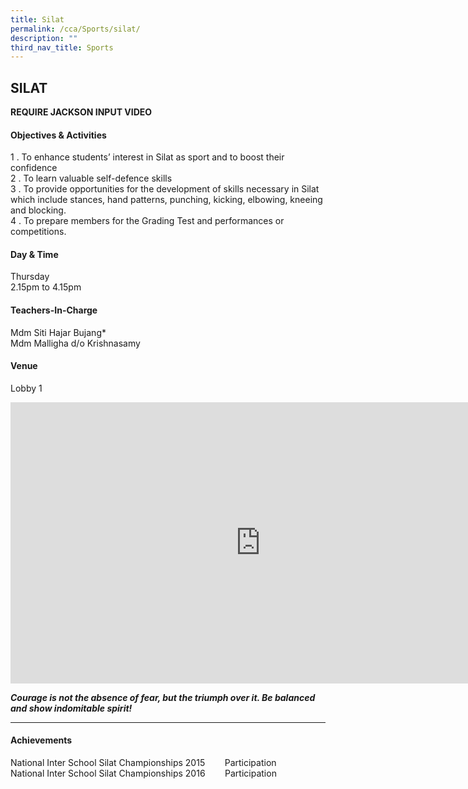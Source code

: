 ```yaml
---
title: Silat
permalink: /cca/Sports/silat/
description: ""
third_nav_title: Sports
---
```

## SILAT

**REQUIRE JACKSON INPUT VIDEO**

#### Objectives &amp; Activities

1 \.  To enhance students’ interest in Silat as sport and to boost their confidence  <br>
2 \.  To learn valuable self-defence skills  <br>
3 \.  To provide opportunities for the development of skills necessary in Silat which include stances, hand patterns, punching, kicking, elbowing, kneeing and blocking.  <br>
4 \.  To prepare&nbsp;members for the Grading Test and performances or competitions.

#### Day &amp; Time

Thursday<br>
2.15pm to 4.15pm

#### Teachers-In-Charge

Mdm Siti Hajar Bujang\*<br>
Mdm Malligha d/o Krishnasamy

#### Venue

Lobby 1

<iframe allowfullscreen="true" height="450" width="800" frameborder="0" src="https://docs.google.com/presentation/d/e/2PACX-1vQQW0IAN1r3MpRloyIsEtgNLccw1YktXKaTl_VID8Z-FXmmw2i5U2xrMTEhT-ct0CBTQjFuloBZG_Sz/embed?start=false&amp;loop=false&amp;delayms=3000"></iframe>

**_Courage is not the absence of fear, but the triumph over it. Be balanced and show indomitable spirit!_**

---

#### Achievements

National Inter School Silat Championships 2015        Participation<br>
National Inter School Silat Championships 2016        Participation